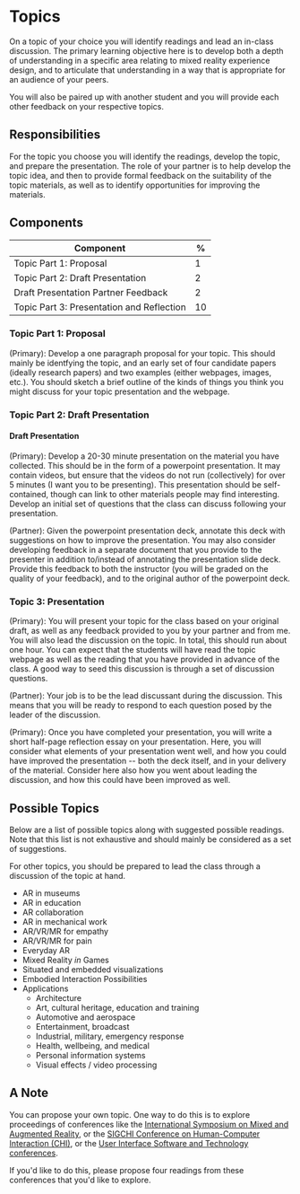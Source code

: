 # Topics

On a topic of your choice you will identify readings and lead an in-class discussion. The primary learning objective here is to develop both a depth of understanding in a specific area relating to mixed reality experience design, and to articulate that understanding in a way that is appropriate for an audience of your peers.

You will also be paired up with another student and you will provide each other feedback on your respective topics.

## Responsibilities

For the topic you choose you will identify the readings, develop the topic, and prepare the presentation. The role of your partner is to help develop the topic idea, and then to provide formal feedback on the suitability of the topic materials, as well as to identify opportunities for improving the materials.

## Components

| Component                                     |  %  |
|-----------------------------------------------|-----|
| Topic Part 1: Proposal                        | 1   |
| Topic Part 2: Draft Presentation              | 2   |
|               Draft Presentation Partner Feedback            | 2   |
| Topic Part 3: Presentation and Reflection                   | 10  |

### Topic Part 1: Proposal

(Primary): Develop a one paragraph proposal for your topic. This should mainly be identfying the topic, and an early set of four candidate papers (ideally research papers) and two examples (either webpages, images, etc.). You should sketch a brief outline of the kinds of things you think you might discuss for your topic presentation and the webpage.

### Topic Part 2: Draft Presentation

#### Draft Presentation

(Primary): Develop a 20-30 minute presentation on the material you have collected. This should be in the form of a powerpoint presentation. It may contain videos, but ensure that the videos do not run (collectively) for over 5 minutes (I want you to be presenting). This presentation should be self-contained, though can link to other materials people may find interesting. Develop an initial set of questions that the class can discuss following your presentation.

(Partner): Given the powerpoint presentation deck, annotate this deck with suggestions on how to improve the presentation. You may also consider developing feedback in a separate document that you provide to the presenter in addition to/instead of annotating the presentation slide deck. Provide this feedback to both the instructor (you will be graded on the quality of your feedback), and to the original author of the powerpoint deck.

### Topic 3: Presentation

(Primary): You will present your topic for the class based on your original draft, as well as any feedback provided to you by your partner and from me. You will also lead the discussion on the topic. In total, this should run about one hour. You can expect that the students will have read the topic webpage as well as the reading that you have provided in advance of the class. A good way to seed this discussion is through a set of discussion questions.

(Partner): Your job is to be the lead discussant during the discussion. This means that you will be ready to respond to each question posed by the leader of the discussion.

(Primary): Once you have completed your presentation, you will write a short half-page reflection essay on your presentation. Here, you will consider what elements of your presentation went well, and how you could have improved the presentation -- both the deck itself, and in your delivery of the material. Consider here also how you went about leading the discussion, and how this could have been improved as well.

## Possible Topics

Below are a list of possible topics along with suggested possible readings. Note that this list is not exhaustive and should mainly be considered as a set of suggestions.

For other topics, you should be prepared to lead the class through a discussion of the topic at hand.

* AR in museums
* AR in education
* AR collaboration
* AR in mechanical work
* AR/VR/MR for empathy
* AR/VR/MR for pain
* Everyday AR
* Mixed Reality _in_ Games
* Situated and embedded visualizations
* Embodied Interaction Possibilities
* Applications
	* Architecture
	* Art, cultural heritage, education and training
	* Automotive and aerospace
	* Entertainment, broadcast
	* Industrial, military, emergency response
	* Health, wellbeing, and medical
	* Personal information systems
	* Visual effects / video processing

## A Note

You can propose your own topic. One way to do this is to explore proceedings of conferences like the [International Symposium on Mixed and Augmented Reality](https://dblp.org/db/conf/ismar/index), or the [SIGCHI Conference on Human-Computer Interaction (CHI)](https://dblp.uni-trier.de/db/conf/chi/), or the [User Interface Software and Technology conferences](https://dblp.uni-trier.de/db/conf/uist/).

If you'd like to do this, please propose four readings from these conferences that you'd like to explore.
